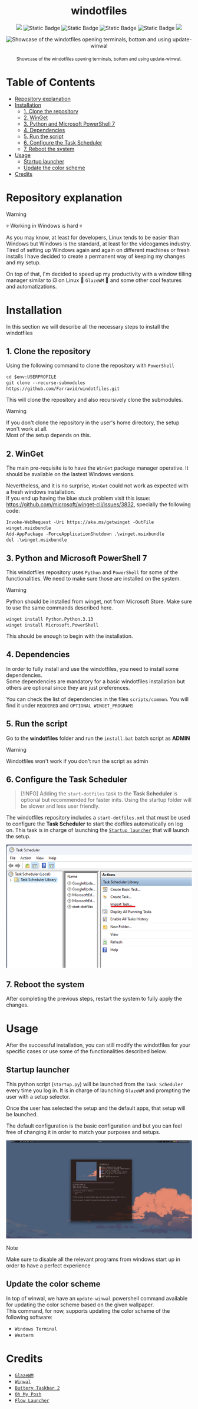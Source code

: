 <div align="center">
  <h1>windotfiles</h1>
  <img src="https://custom-icon-badges.demolab.com/badge/Windows%2011-0078D6?style=for-the-badge&logo=windows11&logoColor=white"</img>
  <img alt="Static Badge" src="https://img.shields.io/badge/glazewm-A9225C?style=for-the-badge&logoColor=white">
  <img alt="Static Badge" src="https://img.shields.io/badge/zebar-654FF0?style=for-the-badge&logoColor=white">
  <img alt="Static Badge" src="https://img.shields.io/badge/wezterm-4E49EE?style=for-the-badge&logo=wezterm&logoColor=white">
  <img alt="Static Badge" src="https://img.shields.io/badge/nushell-4E9A06?style=for-the-badge&logo=nushell&logoColor=white">
  <img src="https://img.shields.io/badge/python-3670A0?style=for-the-badge&logo=python&logoColor=ffdd54"</img>
  <p></p>  

</div>

<div align="center">
  <img src="readme/showcase.gif" alt="Showcase of the windotfiles opening terminals, bottom and using update-winwal"/>
  <p>
    <sub>
      Showcase of the windotfiles opening terminals, bottom and using update-winwal.
    </sub>
  </p>
</div>

# Table of Contents
- [Repository explanation](#repository-explanation)
- [Installation](#installation)
  - [1. Clone the repository](#1-clone-the-repository)
  - [2. WinGet](#2-winget)
  - [3. Python and Microsoft PowerShell 7](#3-python-and-microsoft-powerShell-7)
  - [4. Dependencies](#4-dependencies)
  - [5. Run the script](#5-run-the-script)
  - [6. Configure the Task Scheduler](#4-configure-the-task-scheduler)
  - [7. Reboot the system](#5-reboot-the-system)
- [Usage](#usage)
  - [Startup launcher](#startup-launcher)
  - [Update the color scheme](#update-the-color-scheme)
- [Credits](#credits)

# Repository explanation
> [!WARNING]
 💀 Working in Windows is hard 💀

As you may know, at least for developers, Linux tends to be easier than Windows but Windows is the standard, at least for the videogames industry.\
Tired of setting up Windows again and again on different machines or fresh installs I have decided to create a permanent way of keeping my changes and my setup.

On top of that, I'm decided to speed up my productivity with a window tilling manager similar to i3 on Linux 🌟 `GlazeWM` 🌟 and some other cool features and automatizations.  

# Installation
In this section we will describe all the necessary steps to install the windotfiles 

## 1. Clone the repository
Using the following command to clone the repository with `PowerShell`
```shell
cd $env:USERPROFILE 
git clone --recurse-submodules https://github.com/Farravid/windotfiles.git
```

This will clone the repository and also recursively clone the submodules.
> [!WARNING]
If you don't clone the repository in the user's home directory, the setup won't work at all.\
Most of the setup depends on this.

## 2. WinGet
The main pre-requisite is to have the `WinGet` package manager operative. It should be available on the lastest Windows versions.

Nevertheless, and it is no surprise, `WinGet` could not work as expected with a fresh windows installation.\
If you end up having the blue stuck problem visit this issue: https://github.com/microsoft/winget-cli/issues/3832, specially the following code:
```
Invoke-WebRequest -Uri https://aka.ms/getwinget -OutFile winget.msixbundle
Add-AppPackage -ForceApplicationShutdown .\winget.msixbundle
del .\winget.msixbundle
```

## 3. Python and Microsoft PowerShell 7

This windotfiles repository uses `Python` and `PowerShell` for some of the functionalities.
We need to make sure those are installed on the system.
> [!WARNING]
Python should be installed from winget, not from Microsoft Store. Make sure to use the same commands described here.

```
winget install Python.Python.3.13
winget install Microsoft.PowerShell
```

This should be enough to begin with the installation.

## 4. Dependencies
In order to fully install and use the windotfiles, you need to install some dependencies.\
Some dependencies are mandatory for a basic windotfiles installation but others are optional since they are just preferences.

You can check the list of dependencies in the files `scripts/common`.
You will find it under `REQUIRED` and `OPTIONAL WINGET_PROGRAMS`

## 5. Run the script
Go to the **windotfiles** folder and run the `install.bat` batch script as **ADMIN**
> [!WARNING]
Windotfiles won't work if you don't run the script as admin

## 6. Configure the Task Scheduler

> [!INFO]
Adding the `start-dotfiles` task to the **Task Scheduler** is optional but recommended for faster inits.
Using the startup folder will be slower and less user friendly.

The windotfiles repository includes a `start-dotfiles.xml` that must be used to configure the **Task Scheduler** to start the dotfiles automatically on log on.
This task is in charge of launching the [`Startup launcher`](#startup-launcher) that will launch the setup.

![alt text](readme/task-scheduler.png)

## 7. Reboot the system

After completing the previous steps, restart the system to fully apply the changes.

# Usage
After the successful installation, you can still modify the windotfiles for your specific cases or use some of the functionalities described below.

## Startup launcher
This python script (`startup.py`) will be launched from the `Task Scheduler` every time you log in. It is in charge of launching `GlazeWM` and prompting the user with a setup selector.

Once the user has selected the setup and the default apps, that setup will be launched.

The default configuration is the basic configuration and but you can feel free of changing it in order to match your purposes and setups.

![alt text](readme/startup.png)

> [!NOTE]
Make sure to disable all the relevant programs from windows start up in order to have a perfect experience

## Update the color scheme
In top of winwal, we have an `update-winwal` powershell command available for updating the color scheme based on the given wallpaper.\
This command, for now, supports updating the color scheme of the following software:
- `Windows Terminal`
- `Wezterm`

# Credits
- [`GlazeWM`](https://github.com/glzr-io/glazewm)
- [`Winwal`](https://github.com/scaryrawr/winwal)
- [`Buttery Taskbar 2`](https://github.com/LuisThiamNye/ButteryTaskbar2)
- [`Oh My Posh`](https://ohmyposh.dev/)
- [`Flow Launcher`](https://www.flowlauncher.com/)
